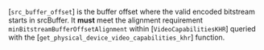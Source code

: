 [`src_buffer_offset`] is the buffer offset where the valid encoded
bitstream starts in srcBuffer.
It  **must**  meet the alignment requirement
`minBitstreamBufferOffsetAlignment` within
[`VideoCapabilitiesKHR`] queried with the
[`get_physical_device_video_capabilities_khr`] function.